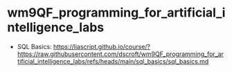 # wm9QF_programming_for_artificial_intelligence_labs


- SQL Basics: https://liascript.github.io/course/?https://raw.githubusercontent.com/dscroft/wm9QF_programming_for_artificial_intelligence_labs/refs/heads/main/sql_basics/sql_basics.md